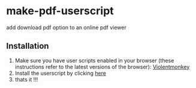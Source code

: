 # make-pdf-userscript
add download pdf option to an online pdf viewer

## Installation

1. Make sure you have user scripts enabled in your browser (these instructions refer to the latest versions of the browser):
    [Violentmonkey](https://violentmonkey.github.io/get-it/)
2. Install the userscript by clicking [here](https://github.com/eliasblume/make-pdf-userscript/releases/download/release/pdfmake.user.js)
3. thats it !!!
